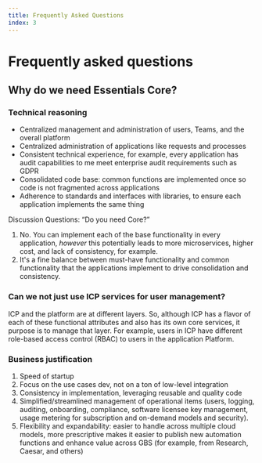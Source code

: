 ```yaml
---
title: Frequently Asked Questions
index: 3
---
```


# Frequently asked questions

## Why do we need Essentials Core?

### Technical reasoning

- Centralized management and administration of users, Teams, and the overall platform
- Centralized administration of applications like requests and processes
- Consistent technical experience, for example, every application has audit capabilities to me meet enterprise audit requirements such as GDPR
- Consolidated code base: common functions are implemented once so code is not fragmented across applications
- Adherence to standards and interfaces with libraries, to ensure each application implements the same thing

Discussion Questions: “Do you need Core?”

1. No. You can implement each of the base functionality in every application, _however_ this potentially leads to more microservices, higher cost, and lack of consistency, for example.
2. It's a fine balance between must-have functionality and common functionality that the applications implement to drive consolidation and consistency.

### Can we not just use ICP services for user management?

ICP and the platform are at different layers. So, although ICP has a flavor of each of these functional attributes and also has its own core services, it purpose is to manage that layer. For example, users in ICP have different role-based access control (RBAC) to users in the application Platform.

### Business justification

1. Speed of startup
2. Focus on the use cases dev, not on a ton of low-level integration
3. Consistency in implementation, leveraging reusable and quality code
4. Simplified/streamlined management of operational items (users, logging, auditing, onboarding, compliance, software licensee key management, usage metering for subscription and on-demand models and security).
5. Flexibility and expandability: easier to handle across multiple cloud models, more prescriptive makes it easier to publish new automation functions and enhance value across GBS (for example, from Research, Caesar, and others)
